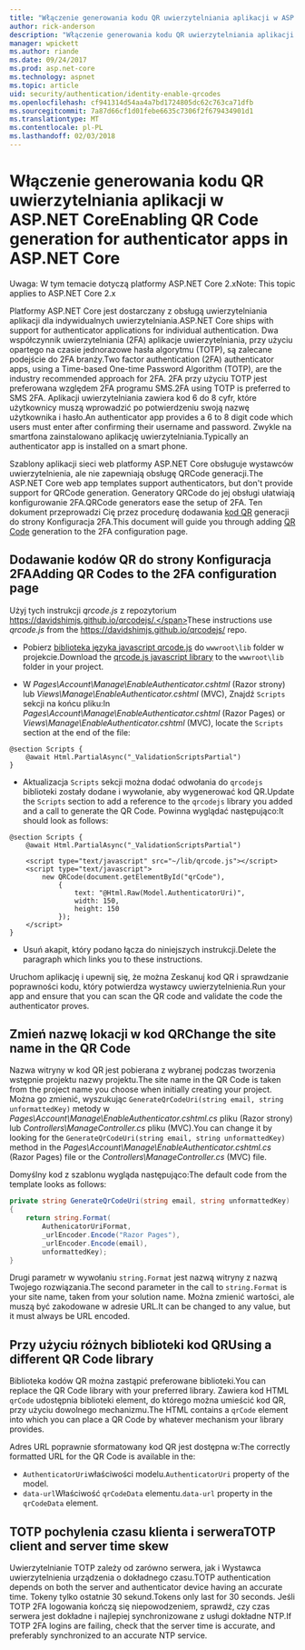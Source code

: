 ```yaml
---
title: "Włączenie generowania kodu QR uwierzytelniania aplikacji w ASP.NET Core"
author: rick-anderson
description: "Włączenie generowania kodu QR uwierzytelniania aplikacji w ASP.NET Core"
manager: wpickett
ms.author: riande
ms.date: 09/24/2017
ms.prod: asp.net-core
ms.technology: aspnet
ms.topic: article
uid: security/authentication/identity-enable-qrcodes
ms.openlocfilehash: cf941314d54aa4a7bd1724805dc62c763ca71dfb
ms.sourcegitcommit: 7a87d66cf1d01febe6635c7306f2f679434901d1
ms.translationtype: MT
ms.contentlocale: pl-PL
ms.lasthandoff: 02/03/2018
---
```

# <a name="enabling-qr-code-generation-for-authenticator-apps-in-aspnet-core"></a><span data-ttu-id="3efc6-103">Włączenie generowania kodu QR uwierzytelniania aplikacji w ASP.NET Core</span><span class="sxs-lookup"><span data-stu-id="3efc6-103">Enabling QR Code generation for authenticator apps in ASP.NET Core</span></span>

<span data-ttu-id="3efc6-104">Uwaga: W tym temacie dotyczą platformy ASP.NET Core 2.x</span><span class="sxs-lookup"><span data-stu-id="3efc6-104">Note: This topic applies to ASP.NET Core 2.x</span></span>

<span data-ttu-id="3efc6-105">Platformy ASP.NET Core jest dostarczany z obsługą uwierzytelniania aplikacji dla indywidualnych uwierzytelniania.</span><span class="sxs-lookup"><span data-stu-id="3efc6-105">ASP.NET Core ships with support for authenticator applications for individual authentication.</span></span> <span data-ttu-id="3efc6-106">Dwa współczynnik uwierzytelniania (2FA) aplikacje uwierzytelniania, przy użyciu opartego na czasie jednorazowe hasła algorytmu (TOTP), są zalecane podejście do 2FA branży.</span><span class="sxs-lookup"><span data-stu-id="3efc6-106">Two factor authentication (2FA) authenticator apps, using a Time-based One-time Password Algorithm (TOTP), are the industry recommended approach for 2FA.</span></span> <span data-ttu-id="3efc6-107">2FA przy użyciu TOTP jest preferowana względem 2FA programu SMS.</span><span class="sxs-lookup"><span data-stu-id="3efc6-107">2FA using TOTP is preferred to SMS 2FA.</span></span> <span data-ttu-id="3efc6-108">Aplikacji uwierzytelniania zawiera kod 6 do 8 cyfr, które użytkownicy muszą wprowadzić po potwierdzeniu swoją nazwę użytkownika i hasło.</span><span class="sxs-lookup"><span data-stu-id="3efc6-108">An authenticator app provides a 6 to 8 digit code which users must enter after confirming their username and password.</span></span> <span data-ttu-id="3efc6-109">Zwykle na smartfona zainstalowano aplikację uwierzytelniania.</span><span class="sxs-lookup"><span data-stu-id="3efc6-109">Typically an authenticator app is installed on a smart phone.</span></span>

<span data-ttu-id="3efc6-110">Szablony aplikacji sieci web platformy ASP.NET Core obsługuje wystawców uwierzytelnienia, ale nie zapewniają obsługę QRCode generacji.</span><span class="sxs-lookup"><span data-stu-id="3efc6-110">The ASP.NET Core web app templates support authenticators, but don't provide support for QRCode generation.</span></span> <span data-ttu-id="3efc6-111">Generatory QRCode do jej obsługi ułatwiają konfigurowanie 2FA.</span><span class="sxs-lookup"><span data-stu-id="3efc6-111">QRCode generators ease the setup of 2FA.</span></span> <span data-ttu-id="3efc6-112">Ten dokument przeprowadzi Cię przez procedurę dodawania [kod QR](https://wikipedia.org/wiki/QR_code) generacji do strony Konfiguracja 2FA.</span><span class="sxs-lookup"><span data-stu-id="3efc6-112">This document will guide you through adding [QR Code](https://wikipedia.org/wiki/QR_code) generation to the 2FA configuration page.</span></span>

## <a name="adding-qr-codes-to-the-2fa-configuration-page"></a><span data-ttu-id="3efc6-113">Dodawanie kodów QR do strony Konfiguracja 2FA</span><span class="sxs-lookup"><span data-stu-id="3efc6-113">Adding QR Codes to the 2FA configuration page</span></span>

<span data-ttu-id="3efc6-114">Użyj tych instrukcji *qrcode.js* z repozytorium https://davidshimjs.github.io/qrcodejs/.</span><span class="sxs-lookup"><span data-stu-id="3efc6-114">These instructions use *qrcode.js* from the https://davidshimjs.github.io/qrcodejs/ repo.</span></span>

* <span data-ttu-id="3efc6-115">Pobierz [biblioteka języka javascript qrcode.js](https://davidshimjs.github.io/qrcodejs/) do `wwwroot\lib` folder w projekcie.</span><span class="sxs-lookup"><span data-stu-id="3efc6-115">Download the [qrcode.js javascript library](https://davidshimjs.github.io/qrcodejs/) to the `wwwroot\lib` folder in your project.</span></span>

* <span data-ttu-id="3efc6-116">W *Pages\Account\Manage\EnableAuthenticator.cshtml* (Razor strony) lub *Views\Manage\EnableAuthenticator.cshtml* (MVC), Znajdź `Scripts` sekcji na końcu pliku:</span><span class="sxs-lookup"><span data-stu-id="3efc6-116">In *Pages\Account\Manage\EnableAuthenticator.cshtml* (Razor Pages) or *Views\Manage\EnableAuthenticator.cshtml* (MVC), locate the `Scripts` section at the end of the file:</span></span>

```cshtml
@section Scripts {
    @await Html.PartialAsync("_ValidationScriptsPartial")
}
```

* <span data-ttu-id="3efc6-117">Aktualizacja `Scripts` sekcji można dodać odwołania do `qrcodejs` biblioteki zostały dodane i wywołanie, aby wygenerować kod QR.</span><span class="sxs-lookup"><span data-stu-id="3efc6-117">Update the `Scripts` section to add a reference to the `qrcodejs` library you added and a call to generate the QR Code.</span></span> <span data-ttu-id="3efc6-118">Powinna wyglądać następująco:</span><span class="sxs-lookup"><span data-stu-id="3efc6-118">It should look as follows:</span></span>

```cshtml
@section Scripts {
    @await Html.PartialAsync("_ValidationScriptsPartial")

    <script type="text/javascript" src="~/lib/qrcode.js"></script>
    <script type="text/javascript">
        new QRCode(document.getElementById("qrCode"),
            {
                text: "@Html.Raw(Model.AuthenticatorUri)",
                width: 150,
                height: 150
            });
    </script>
}
```

* <span data-ttu-id="3efc6-119">Usuń akapit, który podano łącza do niniejszych instrukcji.</span><span class="sxs-lookup"><span data-stu-id="3efc6-119">Delete the paragraph which links you to these instructions.</span></span>

<span data-ttu-id="3efc6-120">Uruchom aplikację i upewnij się, że można Zeskanuj kod QR i sprawdzanie poprawności kodu, który potwierdza wystawcy uwierzytelnienia.</span><span class="sxs-lookup"><span data-stu-id="3efc6-120">Run your app and ensure that you can scan the QR code and validate the code the authenticator proves.</span></span>

## <a name="change-the-site-name-in-the-qr-code"></a><span data-ttu-id="3efc6-121">Zmień nazwę lokacji w kod QR</span><span class="sxs-lookup"><span data-stu-id="3efc6-121">Change the site name in the QR Code</span></span>

<span data-ttu-id="3efc6-122">Nazwa witryny w kod QR jest pobierana z wybranej podczas tworzenia wstępnie projektu nazwy projektu.</span><span class="sxs-lookup"><span data-stu-id="3efc6-122">The site name in the QR Code is taken from the project name you choose when initially creating your project.</span></span> <span data-ttu-id="3efc6-123">Można go zmienić, wyszukując `GenerateQrCodeUri(string email, string unformattedKey)` metody w *Pages\Account\Manage\EnableAuthenticator.cshtml.cs* pliku (Razor strony) lub *Controllers\ManageController.cs* pliku (MVC).</span><span class="sxs-lookup"><span data-stu-id="3efc6-123">You can change it by looking for the `GenerateQrCodeUri(string email, string unformattedKey)` method in the *Pages\Account\Manage\EnableAuthenticator.cshtml.cs* (Razor Pages) file or the *Controllers\ManageController.cs* (MVC) file.</span></span> 

<span data-ttu-id="3efc6-124">Domyślny kod z szablonu wygląda następująco:</span><span class="sxs-lookup"><span data-stu-id="3efc6-124">The default code from the template looks as follows:</span></span>

```c#
private string GenerateQrCodeUri(string email, string unformattedKey)
{
    return string.Format(
        AuthenicatorUriFormat,
        _urlEncoder.Encode("Razor Pages"),
        _urlEncoder.Encode(email),
        unformattedKey);
}
```

<span data-ttu-id="3efc6-125">Drugi parametr w wywołaniu `string.Format` jest nazwą witryny z nazwą Twojego rozwiązania.</span><span class="sxs-lookup"><span data-stu-id="3efc6-125">The second parameter in the call to `string.Format` is your site name, taken from your solution name.</span></span> <span data-ttu-id="3efc6-126">Można zmienić wartości, ale muszą być zakodowane w adresie URL.</span><span class="sxs-lookup"><span data-stu-id="3efc6-126">It can be changed to any value, but it must always be URL encoded.</span></span>

## <a name="using-a-different-qr-code-library"></a><span data-ttu-id="3efc6-127">Przy użyciu różnych biblioteki kod QR</span><span class="sxs-lookup"><span data-stu-id="3efc6-127">Using a different QR Code library</span></span>

<span data-ttu-id="3efc6-128">Biblioteka kodów QR można zastąpić preferowane biblioteki.</span><span class="sxs-lookup"><span data-stu-id="3efc6-128">You can replace the QR Code library with your preferred library.</span></span> <span data-ttu-id="3efc6-129">Zawiera kod HTML `qrCode` udostępnia biblioteki element, do którego można umieścić kod QR, przy użyciu dowolnego mechanizmu.</span><span class="sxs-lookup"><span data-stu-id="3efc6-129">The HTML contains a `qrCode` element into which you can place a QR Code by whatever mechanism your library provides.</span></span>

<span data-ttu-id="3efc6-130">Adres URL poprawnie sformatowany kod QR jest dostępna w:</span><span class="sxs-lookup"><span data-stu-id="3efc6-130">The correctly formatted URL for the QR Code is available in the:</span></span>

* <span data-ttu-id="3efc6-131">`AuthenticatorUri`właściwości modelu.</span><span class="sxs-lookup"><span data-stu-id="3efc6-131">`AuthenticatorUri` property of the model.</span></span>
* <span data-ttu-id="3efc6-132">`data-url`Właściwość `qrCodeData` elementu.</span><span class="sxs-lookup"><span data-stu-id="3efc6-132">`data-url` property in the `qrCodeData` element.</span></span> 

## <a name="totp-client-and-server-time-skew"></a><span data-ttu-id="3efc6-133">TOTP pochylenia czasu klienta i serwera</span><span class="sxs-lookup"><span data-stu-id="3efc6-133">TOTP client and server time skew</span></span>

<span data-ttu-id="3efc6-134">Uwierzytelnianie TOTP zależy od zarówno serwera, jak i Wystawca uwierzytelnienia urządzenia o dokładnego czasu.</span><span class="sxs-lookup"><span data-stu-id="3efc6-134">TOTP authentication depends on both the server and authenticator device having an accurate time.</span></span> <span data-ttu-id="3efc6-135">Tokeny tylko ostatnie 30 sekund.</span><span class="sxs-lookup"><span data-stu-id="3efc6-135">Tokens only last for 30 seconds.</span></span> <span data-ttu-id="3efc6-136">Jeśli TOTP 2FA logowania kończą się niepowodzeniem, sprawdź, czy czas serwera jest dokładne i najlepiej synchronizowane z usługi dokładne NTP.</span><span class="sxs-lookup"><span data-stu-id="3efc6-136">If TOTP 2FA logins are failing, check that the server time is accurate, and preferably synchronized to an accurate NTP service.</span></span>
